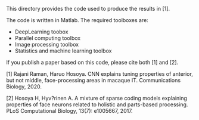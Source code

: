 This directory provides the code used to produce the results in [1].

The code is written in Matlab. The required toolboxes are:
  * DeepLearning toobox
  * Parallel computing toolbox
  * Image processing toolbox
  * Statistics and machine learning toolbox

If you publish a paper based on this code, please cite both [1] and [2].

[1] Rajani Raman, Haruo Hosoya.  CNN explains tuning properties of anterior, but not middle, face-processing areas in macaque IT.  Communications Biology, 2020.

[2] Hosoya H, Hyv?rinen A.  A mixture of sparse coding models explaining properties of face neurons related to holistic and parts-based processing. PLoS Computational Biology, 13(7): e1005667, 2017.


